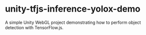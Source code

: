 # unity-tfjs-inference-yolox-demo
 A simple Unity WebGL project demonstrating how to perform object detection with TensorFlow.js.
